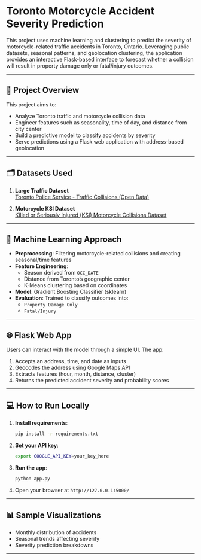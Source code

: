 # Toronto Motorcycle Accident Severity Prediction

This project uses machine learning and clustering to predict the severity of motorcycle-related traffic accidents in Toronto, Ontario. Leveraging public datasets, seasonal patterns, and geolocation clustering, the application provides an interactive Flask-based interface to forecast whether a collision will result in property damage only or fatal/injury outcomes.

---

## 🚦 Project Overview

This project aims to:

- Analyze Toronto traffic and motorcycle collision data
- Engineer features such as seasonality, time of day, and distance from city center
- Build a predictive model to classify accidents by severity
- Serve predictions using a Flask web application with address-based geolocation

---

## 🗂️ Datasets Used

1. **Large Traffic Dataset**  
   [Toronto Police Service - Traffic Collisions (Open Data)](https://data.torontopolice.on.ca/datasets/bc4c72a793014a55a674984ef175a6f3_0/explore)

2. **Motorcycle KSI Dataset**  
   [Killed or Seriously Injured (KSI) Motorcycle Collisions Dataset](https://data.torontopolice.on.ca/datasets/d691a9391c2a4c6d85bb761530d33310_0/explore?location=43.721298%2C-79.378929%2C9.29)

---

## 🧠 Machine Learning Approach

- **Preprocessing**: Filtering motorcycle-related collisions and creating seasonal/time features
- **Feature Engineering**:
  - Season derived from `OCC_DATE`
  - Distance from Toronto’s geographic center
  - K-Means clustering based on coordinates
- **Model**: Gradient Boosting Classifier (sklearn)
- **Evaluation**: Trained to classify outcomes into:
  - `Property Damage Only`
  - `Fatal/Injury`

---

## 🌐 Flask Web App

Users can interact with the model through a simple UI. The app:

1. Accepts an address, time, and date as inputs
2. Geocodes the address using Google Maps API
3. Extracts features (hour, month, distance, cluster)
4. Returns the predicted accident severity and probability scores

---

## 💻 How to Run Locally

1. **Install requirements**:
    ```bash
    pip install -r requirements.txt
    ```

2. **Set your API key**:
    ```bash
    export GOOGLE_API_KEY=your_key_here
    ```

3. **Run the app**:
    ```bash
    python app.py
    ```

4. Open your browser at `http://127.0.0.1:5000/`

---

## 📊 Sample Visualizations

- Monthly distribution of accidents
- Seasonal trends affecting severity
- Severity prediction breakdowns

---



